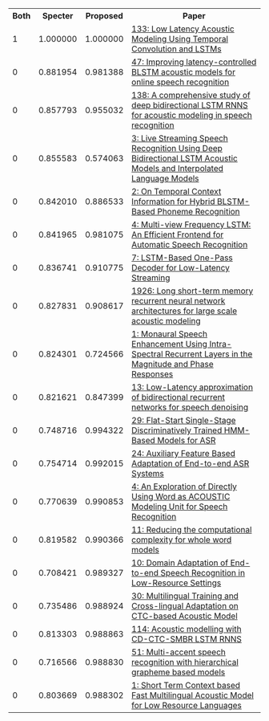 <html><table><tr>
<th>Both</th>
<th>Specter</th>
<th>Proposed</th>
<th>Paper</th>
</tr>
<tr>
<td>1</td>
<td>1.000000</td>
<td>1.000000</td>
<td><a href="https://www.semanticscholar.org/paper/4c0f4fa6f38f14c66c89528d9d62bc868bdc2d4a">133: Low Latency Acoustic Modeling Using Temporal Convolution and LSTMs</a></td>
</tr>
<tr>
<td>0</td>
<td>0.881954</td>
<td>0.981388</td>
<td><a href="https://www.semanticscholar.org/paper/28dd49edb8fda8188426e0396e5f260fee28bb3a">47: Improving latency-controlled BLSTM acoustic models for online speech recognition</a></td>
</tr>
<tr>
<td>0</td>
<td>0.857793</td>
<td>0.955032</td>
<td><a href="https://www.semanticscholar.org/paper/055681baf0722ef6ed3e27ade1e5d7c99efefa6c">138: A comprehensive study of deep bidirectional LSTM RNNS for acoustic modeling in speech recognition</a></td>
</tr>
<tr>
<td>0</td>
<td>0.855583</td>
<td>0.574063</td>
<td><a href="https://www.semanticscholar.org/paper/f665c1961f53412ca84cdf1b8baa3b86cefd37ea">3: Live Streaming Speech Recognition Using Deep Bidirectional LSTM Acoustic Models and Interpolated Language Models</a></td>
</tr>
<tr>
<td>0</td>
<td>0.842010</td>
<td>0.886533</td>
<td><a href="https://www.semanticscholar.org/paper/6ab0d7ebe6f16071b7d74aeaeef061c1ad173aae">2: On Temporal Context Information for Hybrid BLSTM-Based Phoneme Recognition</a></td>
</tr>
<tr>
<td>0</td>
<td>0.841965</td>
<td>0.981075</td>
<td><a href="https://www.semanticscholar.org/paper/500d00e75f2c346a924f2eb004a170bc4d5d8130">4: Multi-view Frequency LSTM: An Efficient Frontend for Automatic Speech Recognition</a></td>
</tr>
<tr>
<td>0</td>
<td>0.836741</td>
<td>0.910775</td>
<td><a href="https://www.semanticscholar.org/paper/4b547d4d19899759a88600bd6dd57859c9d0796f">7: LSTM-Based One-Pass Decoder for Low-Latency Streaming</a></td>
</tr>
<tr>
<td>0</td>
<td>0.827831</td>
<td>0.908617</td>
<td><a href="https://www.semanticscholar.org/paper/067e07b725ab012c80aa2f87857f6791c1407f6d">1926: Long short-term memory recurrent neural network architectures for large scale acoustic modeling</a></td>
</tr>
<tr>
<td>0</td>
<td>0.824301</td>
<td>0.724566</td>
<td><a href="https://www.semanticscholar.org/paper/ce6b649fd64c93f3ffa043da397bbea2519f22d4">1: Monaural Speech Enhancement Using Intra-Spectral Recurrent Layers in the Magnitude and Phase Responses</a></td>
</tr>
<tr>
<td>0</td>
<td>0.821621</td>
<td>0.847399</td>
<td><a href="https://www.semanticscholar.org/paper/758f15222b592e8c5db553780decb80537448f3b">13: Low-Latency approximation of bidirectional recurrent networks for speech denoising</a></td>
</tr>
<tr>
<td>0</td>
<td>0.748716</td>
<td>0.994322</td>
<td><a href="https://www.semanticscholar.org/paper/6aa83f912110c63f0da5dc8a8464c9dc2c589076">29: Flat-Start Single-Stage Discriminatively Trained HMM-Based Models for ASR</a></td>
</tr>
<tr>
<td>0</td>
<td>0.754714</td>
<td>0.992015</td>
<td><a href="https://www.semanticscholar.org/paper/656aedc681975c3c97b1764466832de537358150">24: Auxiliary Feature Based Adaptation of End-to-end ASR Systems</a></td>
</tr>
<tr>
<td>0</td>
<td>0.770639</td>
<td>0.990853</td>
<td><a href="https://www.semanticscholar.org/paper/373f57aee75bf65aa13d273cc9d9a0d2a1cef417">4: An Exploration of Directly Using Word as ACOUSTIC Modeling Unit for Speech Recognition</a></td>
</tr>
<tr>
<td>0</td>
<td>0.819582</td>
<td>0.990366</td>
<td><a href="https://www.semanticscholar.org/paper/c8a8dcd363e9a478be05f8af8617619a09c3c042">11: Reducing the computational complexity for whole word models</a></td>
</tr>
<tr>
<td>0</td>
<td>0.708421</td>
<td>0.989327</td>
<td><a href="https://www.semanticscholar.org/paper/a8cc8710f928f6e25bacffe81f96e9b3369b4e54">10: Domain Adaptation of End-to-end Speech Recognition in Low-Resource Settings</a></td>
</tr>
<tr>
<td>0</td>
<td>0.735486</td>
<td>0.988924</td>
<td><a href="https://www.semanticscholar.org/paper/c88f7a19a71f08e9efbe31f9afdcfc2e1ca81e3a">30: Multilingual Training and Cross-lingual Adaptation on CTC-based Acoustic Model</a></td>
</tr>
<tr>
<td>0</td>
<td>0.813303</td>
<td>0.988863</td>
<td><a href="https://www.semanticscholar.org/paper/04aa4ad21b795892415eb50e3ea0cfeab61d77ca">114: Acoustic modelling with CD-CTC-SMBR LSTM RNNS</a></td>
</tr>
<tr>
<td>0</td>
<td>0.716566</td>
<td>0.988830</td>
<td><a href="https://www.semanticscholar.org/paper/4ffa3bdfb89903dae1c49df56711799ec6b632b8">51: Multi-accent speech recognition with hierarchical grapheme based models</a></td>
</tr>
<tr>
<td>0</td>
<td>0.803669</td>
<td>0.988302</td>
<td><a href="https://www.semanticscholar.org/paper/5b987712cbcd4a827cf0599f8e63299b62ef6411">1: Short Term Context based Fast Multilingual Acoustic Model for Low Resource Languages</a></td>
</tr>
</table></html>
